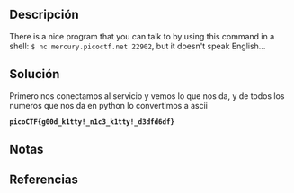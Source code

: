 ## Descripción
There is a nice program that you can talk to by using this command in a shell: `$ nc mercury.picoctf.net 22902`, but it doesn't speak English...
## Solución
Primero nos conectamos al servicio y vemos lo que nos da, y de todos los numeros que nos da en python lo convertimos a ascii

**`picoCTF{g00d_k1tty!_n1c3_k1tty!_d3dfd6df}`**
## Notas
## Referencias